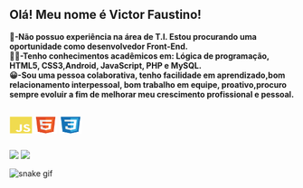 ## Olá! Meu nome é Victor Faustino!

<b>👀-Não possuo experiência na área de T.I. Estou procurando uma oportunidade como desenvolvedor Front-End.</b><br >
<b>✍🏻-Tenho conhecimentos acadêmicos em: Lógica de programação, HTML5, CSS3,Android, JavaScript, PHP e MySQL.</b><br >
<b>😀-Sou uma pessoa colaborativa, tenho facilidade em aprendizado,bom relacionamento interpessoal, bom trabalho em equipe, proativo,procuro sempre evoluir a fim de melhorar meu crescimento profissional e pessoal.</b>

<div style="display: inline_block"><br>
  <img align="center" alt="Victor-Js" height="30" width="40" src="https://raw.githubusercontent.com/devicons/devicon/master/icons/javascript/javascript-plain.svg">
  <img align="center" alt="Victor-HTML" height="30" width="40" src="https://raw.githubusercontent.com/devicons/devicon/master/icons/html5/html5-original.svg">
  <img align="center" alt="Victor-CSS" height="30" width="40" src="https://raw.githubusercontent.com/devicons/devicon/master/icons/css3/css3-original.svg">
 </div>
 
##

<div>
  <a href = "victorsantosfaustino@gmail.com"><img src="https://img.shields.io/badge/-Gmail-%23333?style=for-the-badge&logo=gmail&logoColor=white" target="_blank"></a>
  <a href="https://www.linkedin.com/in/victor-faustino-b4a584246/" target="_blank"><img src="https://img.shields.io/badge/-LinkedIn-%230077B5?style=for-the-badge&logo=linkedin&logoColor=white" target="_blank"></a> 
</div>

![snake gif](https://github.com/VictorRlk8/VictorFaust/blob/output/github-contribution-grid-snake.svg)
